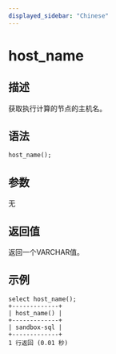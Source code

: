 ```yaml
---
displayed_sidebar: "Chinese"
---
```


# host_name

## 描述

获取执行计算的节点的主机名。

## 语法

```Haskell
host_name();
```

## 参数

无

## 返回值

返回一个VARCHAR值。

## 示例

```Plaintext
select host_name();
+-------------+
| host_name() |
+-------------+
| sandbox-sql |
+-------------+
1 行返回 (0.01 秒)
```